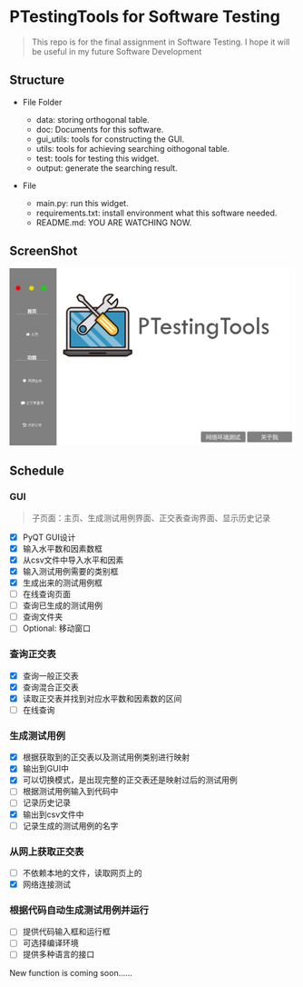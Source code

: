 # PTestingTools for Software Testing

> This repo is for the final assignment in Software Testing. I hope it will be useful in my future Software Development

## Structure

* File Folder
   - data: storing orthogonal table.
   - doc: Documents for this software.
   - gui_utils: tools for constructing the GUI.
   - utils: tools for achieving searching oithogonal table.
   - test: tools for testing this widget.
   - output: generate the searching result.

* File
   - main.py: run this widget.
   - requirements.txt: install environment what this software needed.
   - README.md: YOU ARE WATCHING NOW.

## ScreenShot

![alt](./gui_utils/pic/3.png)   

## Schedule 

### GUI

> 子页面：主页、生成测试用例界面、正交表查询界面、显示历史记录

- [x] PyQT GUI设计
- [x] 输入水平数和因素数框
- [x] 从csv文件中导入水平和因素
- [x] 输入测试用例需要的类别框
- [x] 生成出来的测试用例框
- [ ] 在线查询页面
- [ ] 查询已生成的测试用例
- [ ] 查询文件夹
- [ ] Optional: 移动窗口

### 查询正交表

- [x] 查询一般正交表
- [x] 查询混合正交表
- [x] 读取正交表并找到对应水平数和因素数的区间
- [ ] 在线查询

### 生成测试用例

- [x] 根据获取到的正交表以及测试用例类别进行映射
- [x] 输出到GUI中
- [x] 可以切换模式，是出现完整的正交表还是映射过后的测试用例
- [ ] 根据测试用例输入到代码中
- [ ] 记录历史记录
- [x] 输出到csv文件中
- [ ] 记录生成的测试用例的名字

### 从网上获取正交表

- [ ] 不依赖本地的文件，读取网页上的
- [x] 网络连接测试

### 根据代码自动生成测试用例并运行

- [ ] 提供代码输入框和运行框
- [ ] 可选择编译环境
- [ ] 提供多种语言的接口

New function is coming soon......
